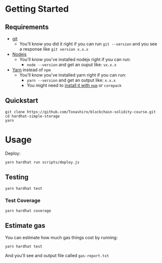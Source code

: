 # Getting Started

## Requirements

- [git](https://git-scm.com/book/en/v2/Getting-Started-Installing-Git)
  - You'll know you did it right if you can run `git --version` and you see a response like `git version x.x.x`
- [Nodejs](https://nodejs.org/en/)
  - You'll know you've installed nodejs right if you can run:
    - `node --version` and get an ouput like: `vx.x.x`
- [Yarn](https://yarnpkg.com/getting-started/install) instead of `npm`
  - You'll know you've installed yarn right if you can run:
    - `yarn --version` and get an output like: `x.x.x`
    - You might need to [install it with `npm`](https://classic.yarnpkg.com/lang/en/docs/install/) or `corepack`

## Quickstart

```
git clone https://github.com/Tonashiro/blockchain-solidity-course.git
cd hardhat-simple-storage
yarn 
```

# Usage

Deploy:

```
yarn hardhat run scripts/deploy.js
```

## Testing

```
yarn hardhat test
```

### Test Coverage

```
yarn hardhat coverage
```

## Estimate gas

You can estimate how much gas things cost by running:

```
yarn hardhat test
```

And you'll see and output file called `gas-report.txt`
